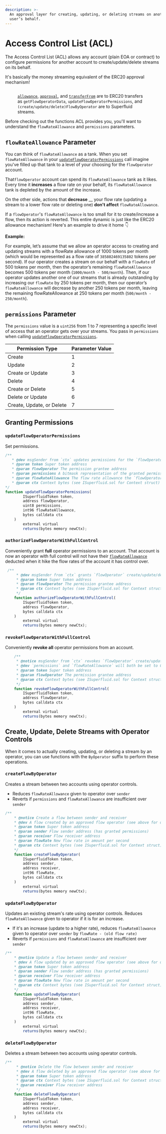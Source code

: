 ```yaml
---
description: >-
  An approval layer for creating, updating, or deleting streams on another
  user’s behalf.
---
```


# Access Control List (ACL)

The Access Control List (ACL) allows any account (plain EOA or contract) to configure permissions for another account to create/update/delete streams on its behalf.&#x20;

It's basically the money streaming equivalent of the ERC20 approval mechanism!

<figure><img src="../../../.gitbook/assets/image (9).png" alt=""><figcaption><p><code></code><a href="https://docs.openzeppelin.com/contracts/2.x/api/token/erc20#IERC20-allowance-address-address-"><code>allowance</code></a>, <a href="https://docs.openzeppelin.com/contracts/2.x/api/token/erc20#IERC20-approve-address-uint256-"><code>approval</code></a>, and <a href="https://docs.openzeppelin.com/contracts/2.x/api/token/erc20#IERC20-transferFrom-address-address-uint256-"><code>transferFrom</code></a> are to ERC20 transfers as <code>getFlowOperatorData</code>, <code>updateFlowOperatorPermissions</code>, and <code>(create/update/delete)FlowByOperator</code> are to Superfluid streams.</p></figcaption></figure>

Before checking out the functions ACL provides you, you'll want to understand the `flowRateAllowance` and `permissions` parameters.

## `flowRateAllowance` Parameter

You can think of `flowRateAllowance` as a tank. When you set `flowRateAllowance` in your [`updateFlowOperatorPermissions`](./#updateflowoperatorpermissions) call imagine you've filled up that tank to a level of your choosing for the `flowOperator` account.

That`flowOperator` account can spend its `flowRateAllowance` tank as it likes. Every time it **increases** a flow rate on your behalf, its `flowRateAllowance` tank is depleted by the amount of the increase.&#x20;

On the other side, actions that **decrease** __ your flow rate (updating a stream to a lower flow rate or deleting one) **don't affect** `flowRateAllowance`.&#x20;

If a `flowOperator`'s `flowRateAllowance` is too small for it to create/increase a flow, then its action is reverted. This entire dynamic is just like the ERC20 allowance mechanism! Here's an example to drive it home 👇

**Example:**

For example, let’s assume that we allow an operator access to creating and updating streams with a flowRate allowance of 1000 tokens per month (which would be represented as a flow rate of `385802469135802` tokens per second). If our operator creates a stream on our behalf with a `flowRate` of 500 tokens per month, then the operator’s remaining `flowRateAllowance` becomes 500 tokens per month (`1000/month - 500/month`). Then, if our operator updates another one of our streams that is already outstanding by increasing our `flowRate` by 250 tokens per month, then our operator’s `flowRateAllowance` will decrease by another 250 tokens per month, leaving the remaining flowRateAllowance at 250 tokens per month (`500/month - 250/month`).

## `permissions` Parameter

The `permissions` value is a `uint256` from 1 to 7 representing a specific level of access that an operator gets over your streams. You pass in `permissions` when calling [`updateFlowOperatorPermissions`](./#updateflowoperatorpermissions).

| Permission Type           | Parameter Value |
| ------------------------- | --------------- |
| Create                    | 1               |
| Update                    | 2               |
| Create or Update          | 3               |
| Delete                    | 4               |
| Create or Delete          | 5               |
| Delete or Update          | 6               |
| Create, Update, or Delete | 7               |

## Granting Permissions

### `updateFlowOperatorPermissions`

Set permissions.&#x20;

```jsx
/**
   * @dev msgSender from `ctx` updates permissions for the `flowOperator` with `flowRateAllowance`
   * @param token Super token address
   * @param flowOperator The permission grantee address
   * @param permissions A bitmask representation of the granted permissions
   * @param flowRateAllowance The flow rate allowance the `flowOperator` is granted (only goes down)
   * @param ctx Context bytes (see ISuperfluid.sol for Context struct)
*/
function updateFlowOperatorPermissions(
        ISuperfluidToken token,
        address flowOperator,
        uint8 permissions,
        int96 flowRateAllowance,
        bytes calldata ctx
    ) 
        external virtual
        returns(bytes memory newCtx);
```

### `authorizeFlowOperatorWithFullControl`

Conveniently grant **full** operator permissions to an account. That account is now an operator with full control will not have their [`flowRateAllowance`](./#flowrateallowance-parameter) deducted when it hike the flow rates of the account it has control over.

```jsx
 /**
     * @dev msgSender from `ctx` grants `flowOperator` create/update/delete permissions with flowRateAllowance as type(int96).max
     * @param token Super token address
     * @param flowOperator The permission grantee address
     * @param ctx Context bytes (see ISuperfluid.sol for Context struct)
     */
    function authorizeFlowOperatorWithFullControl(
        ISuperfluidToken token,
        address flowOperator,
        bytes calldata ctx
    )
        external virtual
        returns(bytes memory newCtx); 
```

### `revokeFlowOperatorWithFullControl`&#x20;

Conveniently **revoke all** operator permissions from an account.

```jsx
    /**
     * @notice msgSender from `ctx` revokes `flowOperator` create/update/delete permissions
     * @dev `permissions` and `flowRateAllowance` will both be set to 0
     * @param token Super token address
     * @param flowOperator The permission grantee address
     * @param ctx Context bytes (see ISuperfluid.sol for Context struct)
     */
    function revokeFlowOperatorWithFullControl(
        ISuperfluidToken token,
        address flowOperator,
        bytes calldata ctx
    )
        external virtual
        returns(bytes memory newCtx);
```

## Create, Update, Delete Streams with Operator Controls

When it comes to actually creating, updating, or deleting a stream by an operator, you can use functions with the `ByOperator` suffix to perform these operations.

### `createFlowByOperator`

Creates a stream between two accounts using operator controls.&#x20;

* Reduces `flowRateAllowance` given to operator over `sender`
* Reverts if `permissions` and `flowRateAllowance` are insufficient over `sender`

```jsx
/**
    * @notice Create a flow between sender and receiver
    * @dev A flow created by an approved flow operator (see above for details on callbacks)
    * @param token Super token address
    * @param sender Flow sender address (has granted permissions)
    * @param receiver Flow receiver address
    * @param flowRate New flow rate in amount per second
    * @param ctx Context bytes (see ISuperfluid.sol for Context struct)
    */
    function createFlowByOperator(
        ISuperfluidToken token,
        address sender,
        address receiver,
        int96 flowRate,
        bytes calldata ctx
    )
        external virtual
        returns(bytes memory newCtx);
```

### `updateFlowByOperator`

Updates an existing stream's rate using operator controls. Reduces `flowRateAllowance` given to operator if it is for an increase.

* If it's an increase (update to a higher rate), reduces `flowRateAllowance` given to operator over `sender` by `flowRate - (old flow rate)`
* Reverts if `permissions` and `flowRateAllowance` are insufficient over `sender`

```jsx
/**
    * @notice Update a flow between sender and receiver
    * @dev A flow updated by an approved flow operator (see above for details on callbacks)
    * @param token Super token address
    * @param sender Flow sender address (has granted permissions)
    * @param receiver Flow receiver address
    * @param flowRate New flow rate in amount per second
    * @param ctx Context bytes (see ISuperfluid.sol for Context struct)
    */
    function updateFlowByOperator(
        ISuperfluidToken token,
        address sender,
        address receiver,
        int96 flowRate,
        bytes calldata ctx
    )
        external virtual
        returns(bytes memory newCtx);
```

### `deleteFlowByOperator`

Deletes a stream between two accounts using operator controls.

```jsx
/**
     * @notice Delete the flow between sender and receiver
     * @dev A flow deleted by an approved flow operator (see above for details on callbacks)
     * @param token Super token address
     * @param ctx Context bytes (see ISuperfluid.sol for Context struct)
     * @param receiver Flow receiver address
     */
    function deleteFlowByOperator(
        ISuperfluidToken token,
        address sender,
        address receiver,
        bytes calldata ctx
    )
        external virtual
        returns(bytes memory newCtx);
```
